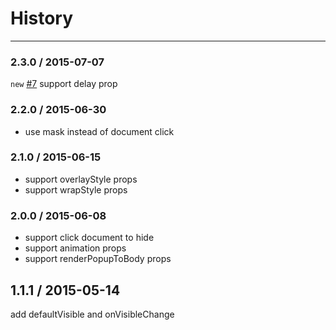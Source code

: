 # History
----

### 2.3.0 / 2015-07-07

`new` [#7](https://github.com/react-component/tooltip/issues/7) support delay prop

### 2.2.0 / 2015-06-30

- use mask instead of document click

### 2.1.0 / 2015-06-15

- support overlayStyle props
- support wrapStyle props

### 2.0.0 / 2015-06-08

- support click document to hide
- support animation props
- support renderPopupToBody props

## 1.1.1 / 2015-05-14

add defaultVisible and onVisibleChange